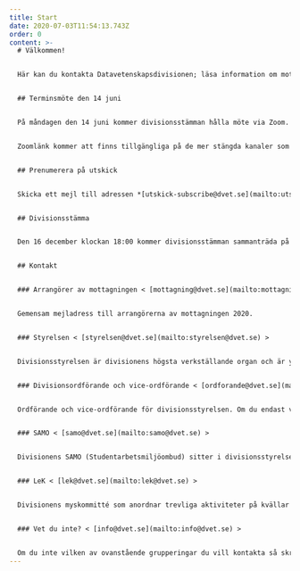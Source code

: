 ```yaml
---
title: Start
date: 2020-07-03T11:54:13.743Z
order: 0
content: >-
  # Välkommen!


  Här kan du kontakta Datavetenskapsdivisionen; läsa information om mottagningen hösten 2020; och se alla divisionens dokument.


  ## Terminsmöte den 14 juni


  På måndagen den 14 juni kommer divisionsstämman hålla möte via Zoom.


  Zoomlänk kommer att finns tillgängliga på de mer stängda kanaler som inte är direkt åtkomliga via WWW.


  ## Prenumerera på utskick


  Skicka ett mejl till adressen *[utskick-subscribe@dvet.se](mailto:utskick-subscribe@dvet.se)*. Det spelar ingen roll om ämnesraden eller mejlbodyn innehåller text eller inte. Kort efter du har skickat mejlet ska du få ett bekräftelsemejl som säger att du nu prenumererar på mejlutskick.


  ## Divisionsstämma


  Den 16 december klockan 18:00 kommer divisionsstämman sammanträda på Zoom. Möteshandlingar och mer detaljerad information kommer komma senare.


  ## Kontakt


  ### Arrangörer av mottagningen < [mottagning@dvet.se](mailto:mottagning@dvet.se) >


  Gemensam mejladress till arrangörerna av mottagningen 2020.


  ### Styrelsen < [styrelsen@dvet.se](mailto:styrelsen@dvet.se) >


  Divisionsstyrelsen är divisionens högsta verkställande organ och är ytterst ansvariga för divisionen.   


  ### Divisionsordförande och vice-ordförande < [ordforande@dvet.se](mailto:ordforande@dvet.se) >


  Ordförande och vice-ordförande för divisionsstyrelsen. Om du endast vill kontakta dessa två personer kan du mejla till denna adress.


  ### SAMO < [samo@dvet.se](mailto:samo@dvet.se) >


  Divisionens SAMO (Studentarbetsmiljöombud) sitter i divisionsstyrelsen och ansvarar för att studenternas åsikter om den fysiska och psykiska studiemiljön framförs till universiteteten.


  ### LeK < [lek@dvet.se](mailto:lek@dvet.se) >


  Divisionens myskommitté som anordnar trevliga aktiviteter på kvällar och helger.


  ### Vet du inte? < [info@dvet.se](mailto:info@dvet.se) >


  Om du inte vilken av ovanstående grupperingar du vill kontakta så skriv ett mejl till [info@dvet.se](mailto:info@dvet.se).
---
```

